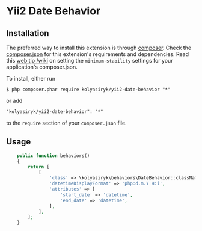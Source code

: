 Yii2 Date Behavior
========================

## Installation

The preferred way to install this extension is through [composer](http://getcomposer.org/download/). Check the [composer.json](https://github.com/kartik-v/yii2-widget-datetimepicker/blob/master/composer.json) for this extension's requirements and dependencies. Read this [web tip /wiki](http://webtips.krajee.com/setting-composer-minimum-stability-application/) on setting the `minimum-stability` settings for your application's composer.json.

To install, either run

```
$ php composer.phar require kolyasiryk/yii2-date-behavior "*"
```

or add

```
"kolyasiryk/yii2-date-behavior": "*"
```

to the ```require``` section of your `composer.json` file.

## Usage

```php
    public function behaviors()
    {
        return [
            [
                'class' => \kolyasiryk\behaviors\DateBehavior::className(),
                'datetimeDisplayFormat' => 'php:d.m.Y H:i',
                'attributes' => [
                    'start_date' => 'datetime',
                    'end_date' => 'datetime',
                ],
            ],
        ];
    }